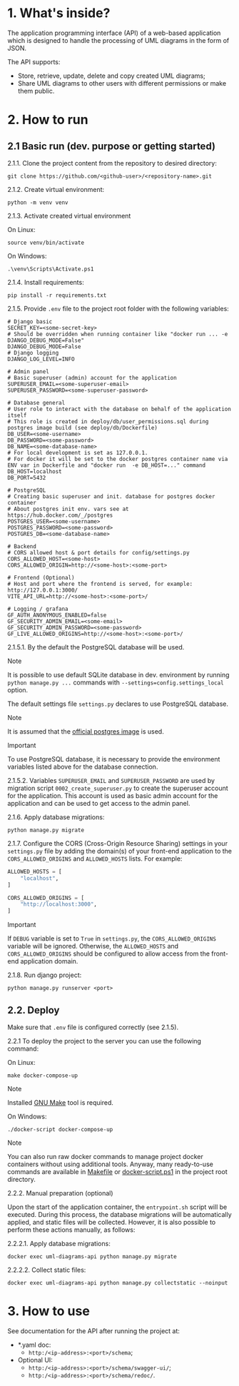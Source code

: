 # 1. What's inside?

The application programming interface (API) of a web-based application which is designed to handle the processing of UML diagrams in the form of JSON.

The API supports:
- Store, retrieve, update, delete and copy created UML diagrams;
- Share UML diagrams to other users with different permissions or make them public.

# 2. How to run

## 2.1 Basic run (dev. purpose or getting started)

2.1.1. Clone the project content from the repository to desired directory:
```commandline
git clone https://github.com/<github-user>/<repository-name>.git
```

2.1.2. Create virtual environment:
```commandline
python -m venv venv
```

2.1.3. Activate created virtual environment

On Linux:
```commandline
source venv/bin/activate
```

On Windows:
```commandline
.\venv\Scripts\Activate.ps1
```

2.1.4. Install requirements:
```commandline
pip install -r requirements.txt
```

2.1.5. Provide `.env` file to the project root folder with the following variables:
```env
# Django basic
SECRET_KEY=<some-secret-key>
# Should be overridden when running container like "docker run ... -e DJANGO_DEBUG_MODE=False"
DJANGO_DEBUG_MODE=False
# Django logging
DJANGO_LOG_LEVEL=INFO

# Admin panel
# Basic superuser (admin) account for the application
SUPERUSER_EMAIL=<some-superuser-email>
SUPERUSER_PASSWORD=<some-superuser-password>

# Database general
# User role to interact with the database on behalf of the application itself
# This role is created in deploy/db/user_permissions.sql during postgres image build (see deploy/db/Dockerfile)
DB_USER=<some-username>
DB_PASSWORD=<some-password>
DB_NAME=<some-database-name>
# For local development is set as 127.0.0.1.
# For docker it will be set to the docker postgres container name via ENV var in Dockerfile and "docker run  -e DB_HOST=..." command
DB_HOST=localhost
DB_PORT=5432

# PostgreSQL
# Creating basic superuser and init. database for postgres docker container
# About postgres init env. vars see at https://hub.docker.com/_/postgres
POSTGRES_USER=<some-username>
POSTGRES_PASSWORD=<some-password>
POSTGRES_DB=<some-database-name>

# Backend
# CORS allowed host & port details for config/settings.py
CORS_ALLOWED_HOST=<some-host>
CORS_ALLOWED_ORIGIN=http://<some-host>:<some-port>

# Frontend (Optional)
# Host and port where the frontend is served, for example: http://127.0.0.1:3000/
VITE_API_URL=http://<some-host>:<some-port>/

# Logging / grafana
GF_AUTH_ANONYMOUS_ENABLED=false
GF_SECURITY_ADMIN_EMAIL=<some-email>
GF_SECURITY_ADMIN_PASSWORD=<some-password>
GF_LIVE_ALLOWED_ORIGINS=http://<some-host>:<some-port>/
```

2.1.5.1. By the default the PostgreSQL database will be used.

>[!NOTE]
>It is possible to use default SQLite database in dev. environment by running `python manage.py ...` commands with `--settings=config.settings_local` option.

The default settings file `settings.py` declares to use PostgreSQL database.

>[!NOTE]
>It is assumed that the [official postgres image](https://hub.docker.com/_/postgres) is used.

>[!IMPORTANT]
>To use PostgreSQL database, it is necessary to provide the environment variables listed above for the database connection.

2.1.5.2. Variables `SUPERUSER_EMAIL` and `SUPERUSER_PASSWORD` are used by migration script `0002_create_superuser.py` to create the superuser account for the application.
This account is used as basic admin account for the application and can be used to get access to the admin panel.

2.1.6. Apply database migrations:
```commandline
python manage.py migrate
```

2.1.7. Сonfigure the CORS (Cross-Origin Resource Sharing) settings in your `settings.py` file by adding the domain(s) of your front-end application to the `CORS_ALLOWED_ORIGINS` and `ALLOWED_HOSTS` lists.
For example:
```python
ALLOWED_HOSTS = [
    "localhost",
]

CORS_ALLOWED_ORIGINS = [
    "http://localhost:3000",
]
```

>[!IMPORTANT]
>If `DEBUG` variable is set to `True` in `settings.py`, the `CORS_ALLOWED_ORIGINS` variable will be ignored.
>Otherwise, the `ALLOWED_HOSTS` and `CORS_ALLOWED_ORIGINS` should be configured to allow access from the front-end application domain.

2.1.8. Run django project:
```commandline
python manage.py runserver <port>
```

## 2.2. Deploy

Make sure that `.env` file is configured correctly (see 2.1.5).

2.2.1 To deploy the project to the server you can use the following command:

On Linux:
```shell
make docker-compose-up
```

>[!NOTE]
>Installed [GNU Make](https://www.gnu.org/software/make/) tool is required.

On Windows:
```shell
./docker-script docker-compose-up
```

>[!NOTE]
You can also run raw docker commands to manage project docker containers without using additional tools.
Anyway, many ready-to-use commands are available in [Makefile](Makefile) or [docker-script.ps1](docker-script.ps1) in the project root directory.

2.2.2. Manual preparation (optional)

Upon the start of the application container, the `entrypoint.sh` script will be executed.
During this process, the database migrations will be automatically applied, and static files will be collected.
However, it is also possible to perform these actions manually, as follows:

2.2.2.1. Apply database migrations:
```shell
docker exec uml-diagrams-api python manage.py migrate
```

2.2.2.2. Collect static files:
```shell
docker exec uml-diagrams-api python manage.py collectstatic --noinput
```

# 3. How to use

See documentation for the API after running the project at:
- *.yaml doc:
  - `http:/<ip-address>:<port>/schema`;
- Optional UI:
  - `http:/<ip-address>:<port>/schema/swagger-ui/`;
  - `http:/<ip-address>:<port>/schema/redoc/`.
